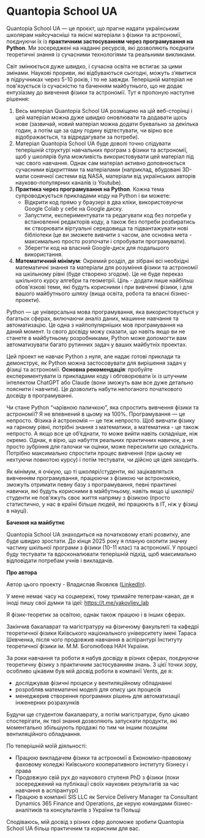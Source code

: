 # Quantopia School UA

Quantopia School UA — це проєкт, що прагне надати українським школярам найсучасніші та якісні матеріали з фізики та астрономії, поєднуючи їх із **практичним застосуванням через програмування на Python**. Ми зосереджені на наданні ресурсів, які дозволяють поєднати теоретичні знання із сучасними технологіями та реальними викликами.

Світ змінюється дуже швидко, і сучасна освіта не встигає за цими змінами. Наукові прориви, які відбуваються сьогодні, можуть з’явитися в підручниках через 5-10 років, і то не завжди. Теперішній матеріал не пов'язується із сучасністю та баченням майбутнього, що не додає ентузіазму до вивчення фізики та астрономії. Тут я пропоную наступне рішення:
1) Весь матеріал Quantopia School UA розміщено на цій веб-сторінці і цей матеріал можна дуже швидко оновлювати та додавати щось нове (зазвичай, новий матеріал можна додати буквально за декілька годин, а потім ще за одну годину відтестувати, чи вірно все відображається, та відредагувати за потреби).
2) Матеріал Quantopia School UA буде доволі точно слідувати теперішній структурі навчальних програм з фізики та астрономії, щоб у школярів була можливість використовувати цей матеріал під час свого навчання. Однак сам матеріал активно доповнюється сучасними відкриттями та матеріалами (наприклад, вбудовані 3D-мапи сонячної системи від NASA, матеріали від українських авторів науково-популярних каналів із Youtube).
3) **Практика через програмування на Python**. Кожна тема супроводжується прикладами коду на Python і ви можете:
    - Відкрити код прямо у браузері в два кліки, використовуючи Google Colab у себе на Google диску.
    - Запустити, експериментувати та редагувати код без потреби у встановленні редакторів коду, а також без потреби розбиратись як створювати віртуальні середовища та підвантажувати нові бібліотеки (це ви зможете вивчити з часом, але основна мета - максимально просто розпочати і спробувати програмувати).
    - Зберегти код на власний Google-диск для подальшого використання.
4) **Математичний мінімум**: Окремий розділ, де зібрані всі необхідні математичні знання та матеріали для розуміння фізики та астрономії на шкільному рівні (буде створено згодом). Це не буде переказ шкільного курсу алгебри та геометрії. Ціль - додати лише найбільш обов'язкові теми, які будуть корисними і при вивченні фізики, і для вашого майбутнього шляху (вища освіта, робота та власні бізнес-проекти).

Python — це універсальна мова програмування, яка використовується у багатьох сферах, включаючи аналіз даних, машинне навчання та автоматизацію. Це одна з найпопулярніших мов програмування на даний момент. Із свого досвіду можу сказати, що навіть якщо ви не станете в майбутньому розробниками, Python може допомогти вам автоматизувати багато рутинних задач у ваших майбутніх проектах.

Цей проект не навчає Python з нуля, але надає готові приклади та демонструє, як Python можна застосовувати для вирішення задач у фізиці та астрономії. **Основна рекомендація**: пробуйте експериментувати із прикладами коду і обговорювати їх із штучним інтелектом ChatGPT або Claude (вони зможуть вам все дуже детально пояснити і навчити). Це дозволить набути непоганого початкового досвіду в програмуванні.

Чи стане Python “чарівною паличкою”, яка спростить вивчення фізики та астрономії? Я не впевнений в цьому на 100%. Програмування — це непросто. Фізика й астрономія — це теж непросто. Щоб вивчати фізику на гарному рівні, потрібні знання з математики, а математика - це також непросто. А якщо все це об’єднати, то може вийти навіть складніше, ніж окремо. Однак, я вірю, що набуття реальних практичних навичок, а не просто зубріння для галочки чи оцінки, може пересилити цю складність. Потрібно максимально спростити процес вивчення (при цьому не нехтуючи повнотою курсу) і потім тестувати, чи дійсно ця ідея заходить.

Як мінімум, я очікую, що ті школярі/студенти, які зацікавляться вивченням програмування, працюючи з фізикою чи астрономією, зможуть отримати певну базу з програмування, певні практичні навички, які будуть корисними в майбутньому, навіть якщо ці школярі/студенти не пов'яжуть своє життя напряму з фізикою (просто статистично, у нас в країні більше людей, які працюють в IT, ніж у фізиці в науці).

**Бачення на майбутнє**

Quantopia School UA знаходиться на початковому етапі розвитку, але буде швидко зростати. До кінця 2025 року я планую охопити значну частину шкільної програми з фізики (10-11 клас) та астрономії. У процесі буду тестувати та вдосконалювати теперішній підхід, щоб максимально відповідати потребам учнів і викладачів.

**Про автора**

Автор цього проекту - Владислав Яковлєв ([LinkedIn](https://www.linkedin.com/in/vladyslav-yakovliev/)).

У мене немає часу на соцмережі, тому тримайте телеграм-канал, де я іноді пишу свої думки та ідеї: https://t.me/yakovliev_lab

Я фізик-теоретик за освітою, однак також працюю і в інших сферах.

Закінчив бакалаврат та магістратуру на фізичному факультеті та кафедрі теоретичної фізики Київського національного університету імені Тараса Шевченка, після чого продовжив навчання в аспірантурі Інституту теоретичної фізики ім. М.М. Боголюбова НАН України.

За роки навчання та роботи я набув досвіду в різних сферах, поєднуючи теоретичну фізику з практичним застосуванням знань. З цієї точки зору, особливо цікавим був мій досвід роботи в компанії Vents, де я:
- досліджував фізичні процеси у вентиляційному обладнанні
- розробляв математичні моделі для опису цих процесів
- менеджерив створення програмних рішень для автоматизації інженерних розрахунків

Будучи ще студентом бакалаврату, а потім магістратури, було цікаво спостерігати, як твої знання дозволяють запускати продукти, які моментально збільшують продажі по тим чи іншим позиціям вентиляційного обладнання.

По теперішній моїй діяльності:
- Працюю викладачем фізики та астрономії в Економіко-правовому фаховому коледжі Київського кооперативного інституту бізнесу і права
- Продовжую свій рух до наукового ступеня PhD з фізики (поки зосереджений на публікації своїх наукових результатів за час навчання в аспірантурі)
- Працюю в компанії SIS LLC як Service Delivery Manager та Consultant Dynamics 365 Finance and Operations, де керую командами бізнес-аналітиків та консультантів з України та Польщі

Сподіваюсь, мій досвід з різних сфер допоможе зробити Quantopia School UA більш практичним та корисним для вас.

```{tableofcontents}
```

